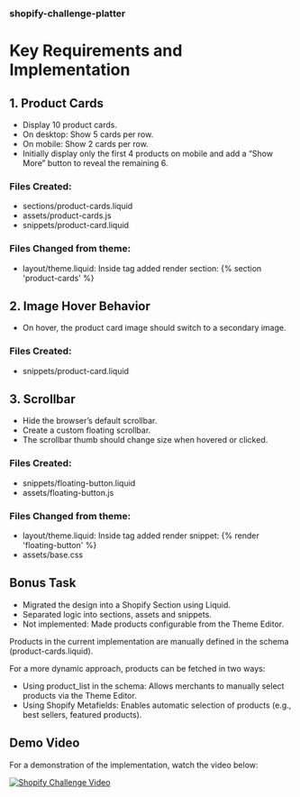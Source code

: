 ### shopify-challenge-platter

# Key Requirements and Implementation

## 1. Product Cards

- Display 10 product cards.
- On desktop: Show 5 cards per row.
- On mobile: Show 2 cards per row.
- Initially display only the first 4 products on mobile and add a “Show More” button to reveal the remaining 6.

### Files Created:
- sections/product-cards.liquid
- assets/product-cards.js
- snippets/product-card.liquid


### Files Changed from theme:
- layout/theme.liquid: Inside tag <body> added render section: 
  {% section 'product-cards' %}


## 2. Image Hover Behavior

- On hover, the product card image should switch to a secondary image.

### Files Created:
- snippets/product-card.liquid


## 3. Scrollbar

- Hide the browser’s default scrollbar.
- Create a custom floating scrollbar.
- The scrollbar thumb should change size when hovered or clicked.

### Files Created:
- snippets/floating-button.liquid
- assets/floating-button.js

### Files Changed from theme:
- layout/theme.liquid: Inside tag <body> added render snippet: 
  {% render 'floating-button' %}
- assets/base.css


## Bonus Task

- Migrated the design into a Shopify Section using Liquid.
- Separated logic into sections, assets and snippets.
- Not implemented: Made products configurable from the Theme Editor.

Products in the current implementation are manually defined in the schema (product-cards.liquid).

For a more dynamic approach, products can be fetched in two ways:
- Using product_list in the schema: Allows merchants to manually select products via the Theme Editor.
- Using Shopify Metafields: Enables automatic selection of products (e.g., best sellers, featured products).

## Demo Video

For a demonstration of the implementation, watch the video below:


[![Shopify Challenge Video](https://img.youtube.com/vi/VVqW6T5Z-Wo/0.jpg)](https://youtu.be/VVqW6T5Z-Wo)


